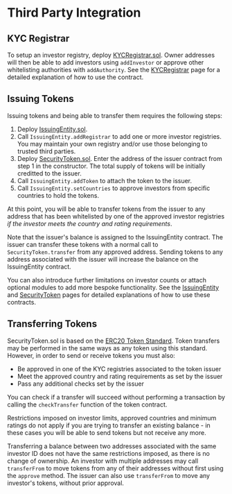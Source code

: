 # Third Party Integration
## KYC Registrar
To setup an investor registry, deploy [KYCRegistrar.sol](https://github.com/iamdefinitelyahuman/security-token/blob/master/contracts/KYCRegistrar.sol).  Owner addresses will then be able to add investors using `addInvestor` or approve other whitelisting authorities with `addAuthority`. See the [KYCRegistrar](https://github.com/iamdefinitelyahuman/security-token/blob/master/docs/KYCRegistrar.md) page for a detailed explanation of how to use the contract.

## Issuing Tokens
Issuing tokens and being able to transfer them requires the following steps:

1. Deploy [IssuingEntity.sol](https://github.com/iamdefinitelyahuman/security-token/blob/master/contracts/IssuingEntity.sol).
2. Call `IssuingEntity.addRegistrar` to add one or more investor registries. You may maintain your own registry and/or use those belonging to trusted third parties.
3. Deploy [SecurityToken.sol](https://github.com/iamdefinitelyahuman/security-token/blob/master/contracts/SecurityToken.sol). Enter the address of the issuer contract from step 1 in the constructor. The total supply of tokens will be initially creditted to the issuer.
4. Call `IssuingEntity.addToken` to attach the token to the issuer.
5. Call `IssuingEntity.setCountries` to approve investors from specific countries to hold the tokens.

At this point, you will be able to transfer tokens from the issuer to any address that has been whitelisted by one of the approved investor registries *if the investor meets the country and rating requirements*.

Note that the issuer's balance is assigned to the IssuingEntity contract. The issuer can transfer these tokens with a normal call to `SecurityToken.transfer` from any approved address. Sending tokens to any address associated with the issuer will increase the balance on the IssuingEntity contract.

You can also introduce further limitations on investor counts or attach optional modules to add more bespoke functionality. See the [IssuingEntity](https://github.com/iamdefinitelyahuman/security-token/blob/master/docs/lssuingEntity.md) and [SecurityToken](https://github.com/iamdefinitelyahuman/security-token/blob/master/docs/SecurityToken.md) pages for detailed explanations of how to use these contracts.

## Transferring Tokens
SecurityToken.sol is based on the [ERC20 Token Standard](https://theethereum.wiki/w/index.php/ERC20_Token_Standard). Token transfers may be performed in the same ways as any token using this standard.  However, in order to send or receive tokens you must also:

* Be approved in one of the KYC registries associated to the token issuer
* Meet the approved country and rating requirements as set by the issuer
* Pass any additional checks set by the issuer

You can check if a transfer will succeed without performing a transaction by calling the `checkTransfer` function of the token contract.

Restrictions imposed on investor limits, approved countries and minimum ratings do not apply if you are trying to transfer an existing balance - in these cases you will be able to send tokens but not receive any more.

Transferring a balance between two addresses associated with the same investor ID does not have the same restrictions imposed, as there is no change of ownership.  An investor with multiple addresses may call `transferFrom` to move tokens from any of their addresses without first using the `approve` method. The issuer can also use `transferFrom` to move any investor's tokens, without prior approval.
